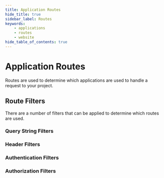 ```yaml
---
title: Application Routes
hide_title: true
sidebar_label: Routes
keywords:
    - applications
    - routes
    - website
hide_table_of_contents: true
---
```


# Application Routes

Routes are used to determine which applications are used to handle a request to your project.  

## Route Filters

There are a number of filters that can be applied to determine which routes are used.

### Query String Filters

### Header Filters

### Authentication Filters

### Authorization Filters
